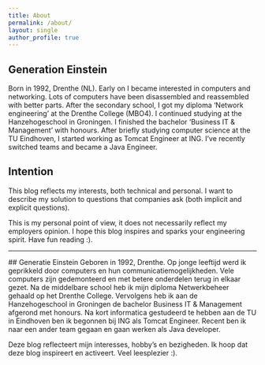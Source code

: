 ```yaml
---
title: About
permalink: /about/
layout: single
author_profile: true
---
```

## Generation Einstein
Born in 1992, Drenthe (NL). Early on I became interested in computers and networking. Lots of computers have been disassembled and reassembled with better parts. After the secondary school, I got my diploma ‘Network engineering’ at the Drenthe College (MBO4). I continued studying at the Hanzehogeschool in Groningen. I finished the bachelor ‘Business IT & Management’ with honours. After briefly studying computer science at the TU Eindhoven, I started working as Tomcat Engineer at ING. I’ve recently switched teams and became a Java Engineer.

## Intention
This blog reflects my interests, both technical and personal. I want to describe my solution to questions that companies ask (both implicit and explicit questions).

This is my personal point of view, it does not necessarily reflect my employers opinion. I hope this blog inspires and sparks your engineering spirit. Have fun reading :).

<hr>
## Generatie Einstein
Geboren in 1992, Drenthe. Op jonge leeftijd werd ik geprikkeld door computers en hun communicatiemogelijkheden. Vele computers zijn gedemonteerd en met betere onderdelen terug in elkaar gezet. Na de middelbare school heb ik mijn diploma Netwerkbeheer gehaald op het Drenthe College. Vervolgens heb ik aan de Hanzehogeschool in Groningen de bachelor Business IT & Management afgerond met honours. Na kort informatica gestudeerd te hebben aan de TU in Eindhoven ben ik begonnen bij ING als Tomcat Engineer. Recent ben ik naar een ander team gegaan en gaan werken als Java developer. 

Deze blog reflecteert mijn interesses, hobby’s en bezigheden. Ik hoop dat deze blog inspireert en activeert. Veel leesplezier :).

